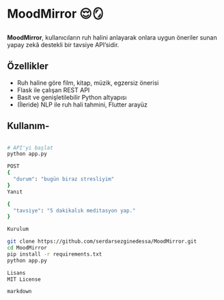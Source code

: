 # MoodMirror 😌🪞

**MoodMirror**, kullanıcıların ruh halini anlayarak onlara uygun öneriler sunan yapay zekâ destekli bir tavsiye API’sidir.

## Özellikler

- Ruh haline göre film, kitap, müzik, egzersiz önerisi
- Flask ile çalışan REST API
- Basit ve genişletilebilir Python altyapısı
- (İleride) NLP ile ruh hali tahmini, Flutter arayüz

## Kullanım-

```bash

# API'yi başlat
python app.py

POST
{
  "durum": "bugün biraz stresliyim"
}
Yanıt

{
  "tavsiye": "5 dakikalık meditasyon yap."
}

Kurulum

git clone https://github.com/serdarsezginedessa/MoodMirror.git
cd MoodMirror
pip install -r requirements.txt
python app.py

Lisans
MIT License

markdown

```
